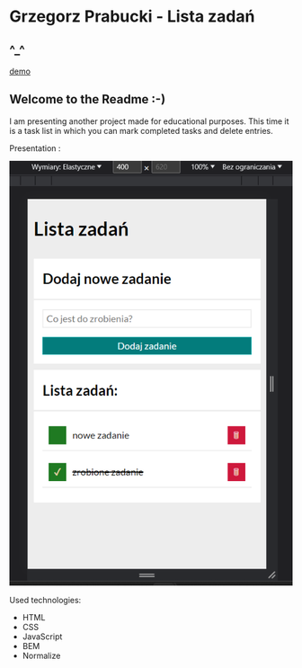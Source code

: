 # Grzegorz Prabucki - Lista zadań
## ^_^

[demo](https://grzegorztestowy.github.io/dev/modul6)

## Welcome to the Readme :-)
I am presenting another project made for educational purposes.
This time it is a task list in which you can mark completed tasks and delete entries.

Presentation :

![presentation](img/modul6present.png)


Used technologies:
- HTML
- CSS
- JavaScript
- BEM
- Normalize
